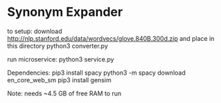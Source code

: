 # Synonym Expander

to setup:
download http://nlp.stanford.edu/data/wordvecs/glove.840B.300d.zip and place in this directory
python3 converter.py

run microservice:
python3 service.py

Dependencies:
pip3 install spacy
python3 -m spacy download en\_core\_web\_sm
pip3 install gensim


Note:
needs ~4.5 GB of free RAM to run
